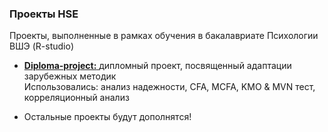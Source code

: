 ### Проекты HSE
Проекты, выполненные в рамках обучения в бакалавриате Психологии ВШЭ (R-studio)

- <a href="https://github.com/vladank99/HSE-projects/tree/main/Diploma_project"> **Diploma-project:** </a> дипломный проект, посвященный адаптации зарубежных методик   
        Использовались: анализ надежности, CFA, MCFA, KMO & MVN тест, корреляционный анализ

- Остальные проекты будут дополнятся!
